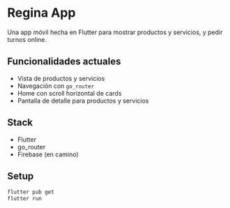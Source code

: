 # Regina App

Una app móvil hecha en Flutter para mostrar productos y servicios, y pedir turnos online.

## Funcionalidades actuales

- Vista de productos y servicios
- Navegación con `go_router`
- Home con scroll horizontal de cards
- Pantalla de detalle para productos y servicios

## Stack

- Flutter
- go_router
- Firebase (en camino)

## Setup

```bash
flutter pub get
flutter run
